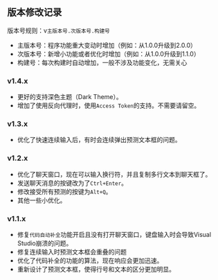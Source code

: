 ## 版本修改记录

版本号规则：v`主版本号.次版本号.构建号`

- 主版本号：程序功能重大变动时增加（例如：从1.0.0升级到2.0.0）
- 次版本号：新增小功能或者优化时增加（例如：从1.0.0升级到1.1.0）
- 构建号：每次构建时自动增加，一般不涉及功能变化，无需关心

### v1.4.x

- 更好的支持深色主题（Dark Theme）。
- 增加了使用反向代理时，使用`Access Token`的支持。不需要请留空。


### v1.3.x

- 优化了快速连续输入后，有时会连续弹出预测文本框的问题。

### v1.2.x

- 优化了聊天窗口，现在可以输入换行符，并且复制多行文本到聊天框了。
- 发送聊天消息的按键改为了`Ctrl+Enter`。
- 修改接受所有预测的按键为`Alt+Q`。
- 其他一些小优化。

### v1.1.x

- 修复`代码自动补全`功能开启且没有打开聊天窗口，键盘输入时会导致Visual Studio崩溃的问题。
- 修复连续输入时预测文本框会重叠的问题
- 优化了代码补全的功能的算法，现在响应会更加迅速。
- 重新设计了预测文本框，使得行号和文本的区分更加明显。